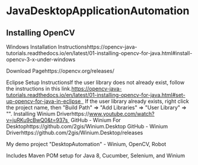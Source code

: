 # JavaDesktopApplicationAutomation

## Installing OpenCV
Windows Installation Instructionshttps://opencv-java-tutorials.readthedocs.io/en/latest/01-installing-opencv-for-java.html#install-opencv-3-x-under-windows  

Download Pagehttps://opencv.org/releases/  

Eclipse Setup InstructionsIf the user library does not already exist, follow the instructions in this link.https://opencv-java-tutorials.readthedocs.io/en/latest/01-installing-opencv-for-java.html#set-up-opencv-for-java-in-eclipse  
If the user library already exists, right click the project name, then "Build Path" => "Add Libraries" => "User Library" => "<nameOfYourLibrary>".
Installing Winium Driverhttps://www.youtube.com/watch?v=juRKu9cBwQ0&t=937s 
GitHub - Winium For Desktophttps://github.com/2gis/Winium.Desktop
GitHub - Winium Driverhttps://github.com/2gis/Winium.Desktop/releases

My demo project
"DesktopAutomation" - Winium, OpenCV, Robot

Includes Maven POM setup for Java 8, Cucumber, Selenium, and Winium
